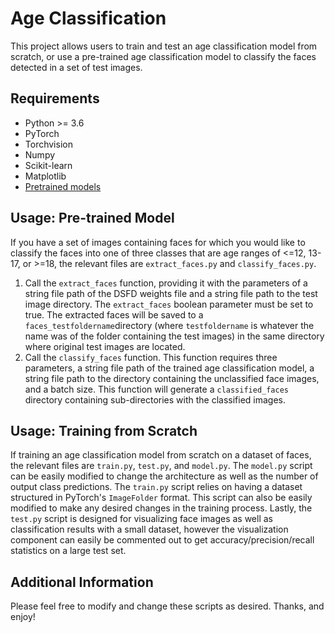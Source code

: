 # Age Classification
This project allows users to train and test an age classification model from scratch, or use a pre-trained age classification model to classify the faces detected in a set of test images.

## Requirements

 - Python >= 3.6
 - PyTorch
 - Torchvision
 - Numpy
 - Scikit-learn
 - Matplotlib
 - [Pretrained models](https://github.com/Cadene/pretrained-models.pytorch)

## Usage: Pre-trained Model
If you have a set of images containing faces for which you would like to classify the faces into one of three classes that are age ranges of <=12, 13-17, or >=18, the relevant files are `extract_faces.py` and `classify_faces.py`. 

 1. Call the `extract_faces` function, providing it with the parameters of a string file path of the DSFD weights file and a string file path to the test image directory. The `extract_faces` boolean parameter must be set to true. The extracted faces will be saved to a `faces_testfoldername`directory (where `testfoldername` is whatever the name was of the folder containing the test images) in the same directory where original test images are located.
 2. Call the `classify_faces` function. This function requires three parameters, a string file path of the trained age classification model, a string file path to the directory containing the unclassified face images, and a batch size. This function will generate a `classified_faces` directory containing sub-directories with the classified images. 

## Usage: Training from Scratch
If training an age classification model from scratch on a dataset of faces, the relevant files are `train.py`, `test.py`, and `model.py`. The `model.py` script can be easily modified to change the architecture as well as the number of output class predictions. The `train.py` script relies on having a dataset structured in PyTorch's `ImageFolder` format. This script can also be easily modified to make any desired changes in the training process. Lastly, the `test.py` script is designed for visualizing face images as well as classification results with a small dataset, however the visualization component can easily be commented out to get accuracy/precision/recall statistics on a large test set. 

## Additional Information
Please feel free to modify and change these scripts as desired. Thanks, and enjoy!
